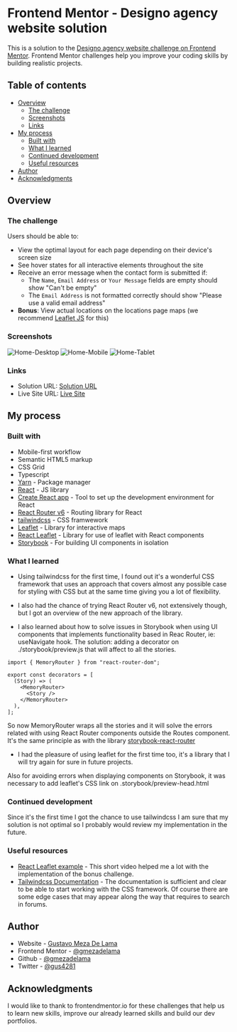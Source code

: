 # Frontend Mentor - Designo agency website solution

This is a solution to the [Designo agency website challenge on Frontend Mentor](https://www.frontendmentor.io/challenges/designo-multipage-website-G48K6rfUT). Frontend Mentor challenges help you improve your coding skills by building realistic projects.

## Table of contents

- [Overview](#overview)
  - [The challenge](#the-challenge)
  - [Screenshots](#screenshots)
  - [Links](#links)
- [My process](#my-process)
  - [Built with](#built-with)
  - [What I learned](#what-i-learned)
  - [Continued development](#continued-development)
  - [Useful resources](#useful-resources)
- [Author](#author)
- [Acknowledgments](#acknowledgments)

## Overview

### The challenge

Users should be able to:

- View the optimal layout for each page depending on their device's screen size
- See hover states for all interactive elements throughout the site
- Receive an error message when the contact form is submitted if:
  - The `Name`, `Email Address` or `Your Message` fields are empty should show "Can't be empty"
  - The `Email Address` is not formatted correctly should show "Please use a valid email address"
- **Bonus**: View actual locations on the locations page maps (we recommend [Leaflet JS](https://leafletjs.com/) for this)

### Screenshots

![Home-Desktop](./screenshots/screenshot_desktop_home.png)
![Home-Mobile](./screenshots/screenshot_mobile_home.png)
![Home-Tablet](./screenshots/screenshot_tablet_home.png)

### Links

- Solution URL: [Solution URL](https://www.frontendmentor.io/solutions/responsive-website-using-react-and-tailwind-css-H1JV76T49)
- Live Site URL: [Live Site](https://designo-multipage-website-virid.vercel.app/)

## My process

### Built with

- Mobile-first workflow
- Semantic HTML5 markup
- CSS Grid
- Typescript
- [Yarn](https://yarnpkg.com/) - Package manager
- [React](https://reactjs.org/) - JS library
- [Create React app](https://create-react-app.dev/) - Tool to set up the development environment for React
- [React Router v6](https://reactrouter.com) - Routing library for React
- [tailwindcss](https://tailwindcss.com/) - CSS framwework
- [Leaflet](https://leafletjs.com/) - Library for interactive maps
- [React Leaflet](https://react-leaflet.js.org/) - Library for use of leaflet with React components
- [Storybook](https://storybook.js.org/) - For building UI components in isolation

### What I learned

- Using tailwindcss for the first time, I found out it's a wonderful CSS framework that uses an approach that covers almost any possible case for styling with CSS but at the same time giving you a lot of flexibility.

- I also had the chance of trying React Router v6, not extensively though, but I got an overview of the new approach of the library.

- I also learned about how to solve issues in Storybook when using UI components that implements functionality based in Reac Router, ie: useNavigate hook. The solution: adding a decorator on ./storybook/preview.js that will affect to all the stories.

```
import { MemoryRouter } from "react-router-dom";

export const decorators = [
  (Story) => (
    <MemoryRouter>
      <Story />
    </MemoryRouter>
  ),
];

```

So now MemoryRouter wraps all the stories and it will solve the errors related with using React Router components outside the Routes component.
It's the same principle as with the library [storybook-react-router](https://www.npmjs.com/package/storybook-react-router)

- I had the pleasure of using leaflet for the first time too, it's a library that I will try again for sure in future projects.

Also for avoiding errors when displaying components on Storybook, it was necessary to add leaflet's CSS link on .storybook/preview-head.html

### Continued development

Since it's the first time I got the chance to use tailwindcss I am sure that my solution is not optimal so I probably would review my implementation in the future.

### Useful resources

- [React Leaflet example](https://www.youtube.com/watch?v=62Y8SFi2wBk) - This short video helped me a lot with the implementation of the bonus challenge.
- [Tailwindcss Documentation](https://tailwindcss.com/docs/) - The documentation is sufficient and clear to be able to start working with the CSS framework. Of course there are some edge cases that may appear along the way that requires to search in forums.

## Author

- Website - [Gustavo Meza De Lama](https://www.linkedin.com/in/gmezadelama/)
- Frontend Mentor - [@gmezadelama](https://www.frontendmentor.io/profile/gmezadelama)
- Github - [@gmezadelama](https://github.com/gmezadelama)
- Twitter - [@gus4281](https://www.twitter.com/gus4281)

## Acknowledgments

I would like to thank to frontendmentor.io for these challenges that help us to learn new skills, improve our already learned skills and build our dev portfolios.

